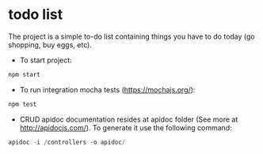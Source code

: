 # todo list

The project is a simple to-do list containing things you have to do today (go shopping, buy eggs, etc).

- To start project: 

```javascript
npm start
```

- To run integration mocha tests (https://mochajs.org/):

```javascript
npm test
```

- CRUD apidoc documentation resides at apidoc folder (See more at http://apidocjs.com/). To generate it use the following command:

```javascript
apidoc -i /controllers -o apidoc/
```

